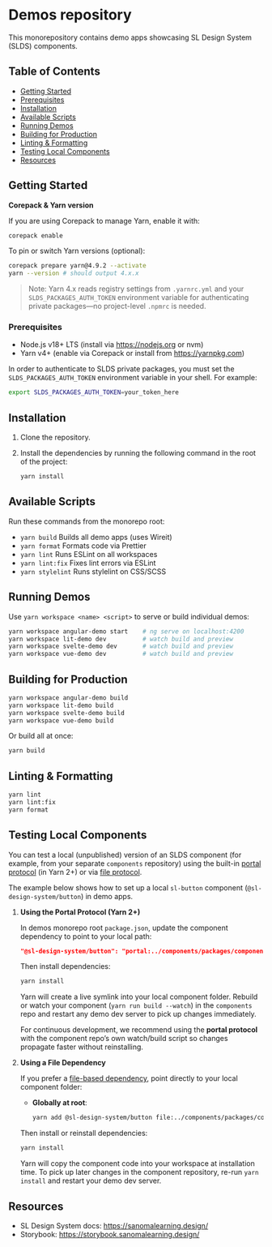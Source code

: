 # Demos repository

This monorepository contains demo apps showcasing SL Design System (SLDS) components.

## Table of Contents

- [Getting Started](#getting-started)
- [Prerequisites](#prerequisites)
- [Installation](#installation)
- [Available Scripts](#available-scripts)
- [Running Demos](#running-demos)
- [Building for Production](#building-for-production)
- [Linting & Formatting](#linting--formatting)
- [Testing Local Components](#testing-local-components)
- [Resources](#resources)

## Getting Started

**Corepack & Yarn version**

If you are using Corepack to manage Yarn, enable it with:

```bash
corepack enable
```

To pin or switch Yarn versions (optional):

```bash
corepack prepare yarn@4.9.2 --activate
yarn --version # should output 4.x.x
```

> Note: Yarn 4.x reads registry settings from `.yarnrc.yml` and your `SLDS_PACKAGES_AUTH_TOKEN` environment variable for authenticating private packages—no project-level `.npmrc` is needed.

### Prerequisites

- Node.js v18+ LTS (install via https://nodejs.org or nvm)
- Yarn v4+ (enable via Corepack or install from https://yarnpkg.com)

In order to authenticate to SLDS private packages, you must set the `SLDS_PACKAGES_AUTH_TOKEN` environment variable in your shell. For example:

```bash
export SLDS_PACKAGES_AUTH_TOKEN=your_token_here
```

## Installation

1.  Clone the repository.
2.  Install the dependencies by running the following command in the root of the project:

    ```bash
    yarn install
    ```

## Available Scripts

Run these commands from the monorepo root:

- `yarn build` Builds all demo apps (uses Wireit)
- `yarn format` Formats code via Prettier
- `yarn lint` Runs ESLint on all workspaces
- `yarn lint:fix` Fixes lint errors via ESLint
- `yarn stylelint` Runs stylelint on CSS/SCSS

## Running Demos

Use `yarn workspace <name> <script>` to serve or build individual demos:

```bash
yarn workspace angular-demo start    # ng serve on localhost:4200
yarn workspace lit-demo dev          # watch build and preview
yarn workspace svelte-demo dev       # watch build and preview
yarn workspace vue-demo dev          # watch build and preview
```

## Building for Production

```bash
yarn workspace angular-demo build
yarn workspace lit-demo build
yarn workspace svelte-demo build
yarn workspace vue-demo build
```

Or build all at once:

```bash
yarn build
```

## Linting & Formatting

```bash
yarn lint
yarn lint:fix
yarn format
```

## Testing Local Components

You can test a local (unpublished) version of an SLDS component (for example, from your separate `components` repository) using the built-in [portal protocol](https://yarnpkg.com/protocol/portal) (in Yarn 2+) or via [file protocol](https://yarnpkg.com/protocol/file).

The example below shows how to set up a local `sl-button` component (`@sl-design-system/button`) in demo apps.

1. **Using the Portal Protocol (Yarn 2+)**

   In demos monorepo root `package.json`, update the component dependency to point to your local path:

   ```json
   "@sl-design-system/button": "portal:../components/packages/components/button"
   ```

   Then install dependencies:

   ```bash
   yarn install
   ```

   Yarn will create a live symlink into your local component folder. Rebuild or watch your component (`yarn run build --watch`) in the `components` repo and restart any demo dev server to pick up changes immediately.

   For continuous development, we recommend using the **portal protocol** with the component repo’s own watch/build script so changes propagate faster without reinstalling.

2. **Using a File Dependency**

   If you prefer a [file-based dependency](https://yarnpkg.com/protocol/file), point directly to your local component folder:
   - **Globally at root**:
     ```bash
     yarn add @sl-design-system/button file:../components/packages/components/button -W
     ```

   Then install or reinstall dependencies:

   ```bash
   yarn install
   ```

   Yarn will copy the component code into your workspace at installation time. To pick up later changes in the component repository, re-run `yarn install` and restart your demo dev server.

## Resources

- SL Design System docs: https://sanomalearning.design/
- Storybook: https://storybook.sanomalearning.design/
